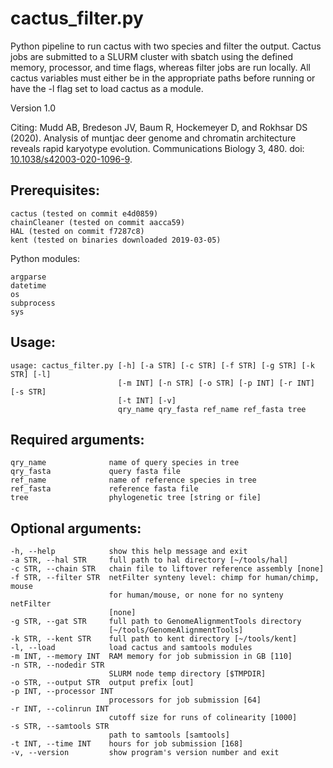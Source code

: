 # cactus_filter.py

Python pipeline to run cactus with two species and filter the output. Cactus jobs are submitted to a SLURM cluster with sbatch using the defined memory, processor, and time flags, whereas filter jobs are run locally. All cactus variables must either be in the appropriate paths before running or have the -l flag set to load cactus as a module.

Version 1.0

Citing: Mudd AB, Bredeson JV, Baum R, Hockemeyer D, and Rokhsar DS (2020). Analysis of muntjac deer genome and chromatin architecture reveals rapid karyotype evolution. Communications Biology 3, 480. doi: [10.1038/s42003-020-1096-9](https://doi.org/10.1038/s42003-020-1096-9).

## Prerequisites:

```
cactus (tested on commit e4d0859)
chainCleaner (tested on commit aacca59)
HAL (tested on commit f7287c8)
kent (tested on binaries downloaded 2019-03-05)
```

Python modules:
```
argparse
datetime
os
subprocess
sys
```

## Usage: 

```
usage: cactus_filter.py [-h] [-a STR] [-c STR] [-f STR] [-g STR] [-k STR] [-l]
                        [-m INT] [-n STR] [-o STR] [-p INT] [-r INT] [-s STR]
                        [-t INT] [-v]
                        qry_name qry_fasta ref_name ref_fasta tree
```

## Required arguments:

```
qry_name              name of query species in tree
qry_fasta             query fasta file
ref_name              name of reference species in tree
ref_fasta             reference fasta file
tree                  phylogenetic tree [string or file]
```

## Optional arguments:

```
-h, --help            show this help message and exit
-a STR, --hal STR     full path to hal directory [~/tools/hal]
-c STR, --chain STR   chain file to liftover reference assembly [none]
-f STR, --filter STR  netFilter synteny level: chimp for human/chimp, mouse
                      for human/mouse, or none for no synteny netFilter
                      [none]
-g STR, --gat STR     full path to GenomeAlignmentTools directory
                      [~/tools/GenomeAlignmentTools]
-k STR, --kent STR    full path to kent directory [~/tools/kent]
-l, --load            load cactus and samtools modules
-m INT, --memory INT  RAM memory for job submission in GB [110]
-n STR, --nodedir STR
                      SLURM node temp directory [$TMPDIR]
-o STR, --output STR  output prefix [out]
-p INT, --processor INT
                      processors for job submission [64]
-r INT, --colinrun INT
                      cutoff size for runs of colinearity [1000]
-s STR, --samtools STR
                      path to samtools [samtools]
-t INT, --time INT    hours for job submission [168]
-v, --version         show program's version number and exit
```
